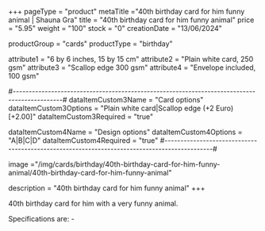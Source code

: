 +++
pageType = "product"
metaTitle ="40th birthday card for him funny animal | Shauna Gra"
title = "40th birthday card for him funny animal"
price = "5.95"
weight = "100"
stock = "0"
creationDate = "13/06/2024"

productGroup = "cards"
productType = "birthday"

attribute1 = "6 by 6 inches, 15 by 15 cm" 
attribute2 = "Plain white card, 250 gsm"
attribute3 = "Scallop edge 300 gsm"
attribute4 = "Envelope included, 100 gsm"

#---------------------------------------------------------------------------------------------#
dataItemCustom3Name = "Card options"
dataItemCustom3Options = "Plain white card|Scallop edge (+2 Euro)[+2.00]"
dataItemCustom3Required = "true"

dataItemCustom4Name = "Design options"
dataItemCustom4Options = "A|B|C|D"
dataItemCustom4Required = "true"
#---------------------------------------------------------------------------------------------#

image ="/img/cards/birthday/40th-birthday-card-for-him-funny-animal/40th-birthday-card-for-him-funny-animal"

description = "40th birthday card for him funny animal"
+++

40th birthday card for him with a very funny animal.

Specifications are: -

